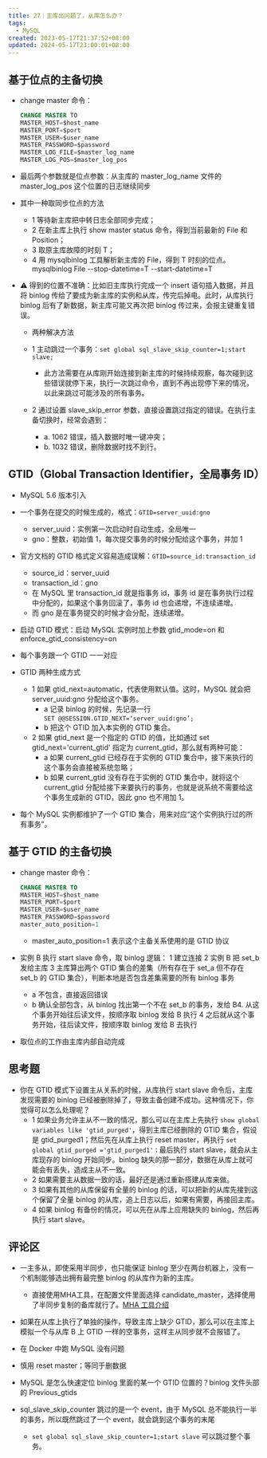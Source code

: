 ```yaml
---
title: 27｜主库出问题了，从库怎么办？
tags:
  - MySQL
created: 2023-05-17T21:37:52+08:00
updated: 2024-05-17T23:00:01+08:00
---
```


## 基于位点的主备切换

- change master 命令：

  ```sql
  CHANGE MASTER TO 
  MASTER_HOST=$host_name 
  MASTER_PORT=$port 
  MASTER_USER=$user_name 
  MASTER_PASSWORD=$password 
  MASTER_LOG_FILE=$master_log_name 
  MASTER_LOG_POS=$master_log_pos
  ```

- 最后两个参数就是位点参数：从主库的 master_log_name 文件的 master_log_pos 这个位置的日志继续同步
- 其中一种取同步位点的方法
  - 1 等待新主库把中转日志全部同步完成；
  - 2 在新主库上执行 show master status 命令，得到当前最新的 File 和 Position；
  - 3 取原主库故障的时刻 T；
  - 4 用 mysqlbinlog 工具解析新主库的 File，得到 T 时刻的位点。mysqlbinlog File --stop-datetime=T --start-datetime=T

- ⚠️ 得到的位置不准确：比如旧主库执行完成一个 insert 语句插入数据，并且将 binlog 传给了要成为新主库的实例和从库，传完后掉电。此时，从库执行 binlog 后有了新数据，新主库可能又再次把 binlog 传过来，会报主键重复错误。

  - 两种解决方法
  - 1 主动跳过一个事务：`set global sql_slave_skip_counter=1;start slave;`
    - 此方法需要在从库刚开始连接到新主库的时候持续观察，每次碰到这些错误就停下来，执行一次跳过命令，直到不再出现停下来的情况，以此来跳过可能涉及的所有事务。

  - 2 通过设置 slave_skip_error 参数，直接设置跳过指定的错误。在执行主备切换时，经常会遇到：
    - a. 1062 错误，插入数据时唯一键冲突；
    - b. 1032 错误，删除数据时找不到行。

## GTID（Global Transaction Identifier，全局事务 ID）

- MySQL 5.6 版本引入
- 一个事务在提交的时候生成的，格式：`GTID=server_uuid:gno`
  - server_uuid：实例第一次启动时自动生成，全局唯一
  - gno：整数，初始值 1，每次提交事务的时候分配给这个事务，并加 1

- 官方文档的 GTID 格式定义容易造成误解：`GTID=source_id:transaction_id`
  - source_id：server_uuid
  - transaction_id：gno
  - 在 MySQL 里 transaction_id 就是指事务 id，事务 id 是在事务执行过程中分配的，如果这个事务回滚了，事务 id 也会递增，不连续递增。
  - 而 gno 是在事务提交的时候才会分配，连续递增。

- 启动 GTID 模式：启动 MySQL 实例时加上参数 gtid_mode=on 和 enforce_gtid_consistency=on
- 每个事务跟一个 GTID 一一对应
- GTID 两种生成方式
  - 1 如果 gtid_next=automatic，代表使用默认值。这时，MySQL 就会把 server_uuid:gno 分配给这个事务。
    - a 记录 binlog 的时候，先记录一行 `SET @@SESSION.GTID_NEXT=‘server_uuid:gno’;`
    - b 把这个 GTID 加入本实例的 GTID 集合。
  - 2 如果 gtid_next 是一个指定的 GTID 的值，比如通过 set gtid_next='current_gtid' 指定为 current_gtid，那么就有两种可能：
    - a 如果 current_gtid 已经存在于实例的 GTID 集合中，接下来执行的这个事务会直接被系统忽略；
    - b 如果 current_gtid 没有存在于实例的 GTID 集合中，就将这个 current_gtid 分配给接下来要执行的事务，也就是说系统不需要给这个事务生成新的 GTID，因此 gno 也不用加 1。

- 每个 MySQL 实例都维护了一个 GTID 集合，用来对应“这个实例执行过的所有事务”。

## 基于 GTID 的主备切换

- change master 命令：

  ```sql
  CHANGE MASTER TO
  MASTER_HOST=$host_name
  MASTER_PORT=$port
  MASTER_USER=$user_name
  MASTER_PASSWORD=$password
  master_auto_position=1
  ```

  - master_auto_position=1 表示这个主备关系使用的是 GTID 协议

- 实例 B 执行 start slave 命令，取 binlog 逻辑：
  1 建立连接
  2 实例 B 把 set_b 发给主库
  3 主库算出两个 GTID 集合的差集（所有存在于 set_a 但不存在 set_b 的 GTID 集合），判断本地是否包含差集需要的所有 binlog 事务
     - a 不包含，直接返回错误
     - b 确认全部包含，从 binlog 找出第一个不在 set_b 的事务，发给 B4. 从这个事务开始往后读文件，按顺序取 binlog 发给 B 执行
  4 之后就从这个事务开始，往后读文件，按顺序取 binlog 发给 B 去执行
- 取位点的工作由主库内部自动完成

## 思考题

- 你在 GTID 模式下设置主从关系的时候，从库执行 start slave 命令后，主库发现需要的 binlog 已经被删除掉了，导致主备创建不成功。这种情况下，你觉得可以怎么处理呢？
  - 1 如果业务允许主从不一致的情况，那么可以在主库上先执行 `show global variables like 'gtid_purged'`，得到主库已经删除的 GTID 集合，假设是 gtid_purged1；然后先在从库上执行 reset master，再执行 `set global gtid_purged ='gtid_purged1'；`最后执行 start slave，就会从主库现存的 binlog 开始同步。binlog 缺失的那一部分，数据在从库上就可能会有丢失，造成主从不一致。
  - 2 如果需要主从数据一致的话，最好还是通过重新搭建从库来做。
  - 3 如果有其他的从库保留有全量的 binlog 的话，可以把新的从库先接到这个保留了全量 binlog 的从库，追上日志以后，如果有需要，再接回主库。
  - 4 如果 binlog 有备份的情况，可以先在从库上应用缺失的 binlog，然后再执行 start slave。

## 评论区

- 一主多从，即使采用半同步，也只能保证 binlog 至少在两台机器上，没有一个机制能够选出拥有最完整 binlog 的从库作为新的主库。
  - 直接使用MHA工具，在配置文件里面选择 candidate_master，选择使用了半同步复制的备库就行了。[MHA 工具介绍](https://www.cnblogs.com/--smile/p/11475380.html)

- 如果在从库上执行了单独的操作，导致主库上缺少 GTID，那么可以在主库上模拟一个与从库 B 上 GTID 一样的空事务，这样主从同步就不会报错了。
- 在 Docker 中跑 MySQL 没有问题
- 慎用 reset master；等同于删数据
- MySQL 是怎么快速定位 binlog 里面的某一个 GTID 位置的？binlog 文件头部的 Previous_gtids
- sql_slave_skip_counter 跳过的是一个 event，由于 MySQL 总不能执行一半的事务，所以既然跳过了一个 event，就会跳到这个事务的末尾
  - `set global sql_slave_skip_counter=1;start slave` 可以跳过整个事务。
